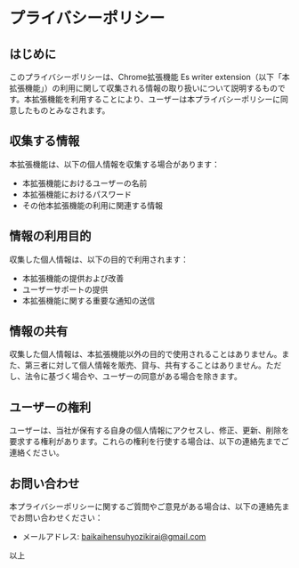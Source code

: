 # プライバシーポリシー

## はじめに
このプライバシーポリシーは、Chrome拡張機能 Es writer extension（以下「本拡張機能」）の利用に関して収集される情報の取り扱いについて説明するものです。本拡張機能を利用することにより、ユーザーは本プライバシーポリシーに同意したものとみなされます。

## 収集する情報
本拡張機能は、以下の個人情報を収集する場合があります：
- 本拡張機能におけるユーザーの名前
- 本拡張機能におけるパスワード
- その他本拡張機能の利用に関連する情報

## 情報の利用目的
収集した個人情報は、以下の目的で利用されます：
- 本拡張機能の提供および改善
- ユーザーサポートの提供
- 本拡張機能に関する重要な通知の送信

## 情報の共有
収集した個人情報は、本拡張機能以外の目的で使用されることはありません。また、第三者に対して個人情報を販売、貸与、共有することはありません。ただし、法令に基づく場合や、ユーザーの同意がある場合を除きます。

## ユーザーの権利
ユーザーは、当社が保有する自身の個人情報にアクセスし、修正、更新、削除を要求する権利があります。これらの権利を行使する場合は、以下の連絡先までご連絡ください。

## お問い合わせ
本プライバシーポリシーに関するご質問やご意見がある場合は、以下の連絡先までお問い合わせください：
- メールアドレス: [baikaihensuhyozikirai@gmail.com](mailto:baikaihensuhyozikirai@gmail.com)

以上